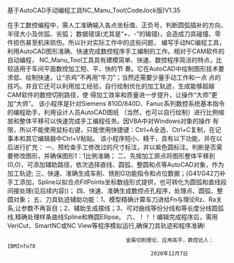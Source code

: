 基于AutoCAD手动编程工具NC_Manu_Tool(CodeJock版)V1.35

   在手工数控编程中，需人工准确输入各点坐标值、正负号，判断圆弧插补的方向、半径大小及优弧、劣弧；
数据错误(尤其是“+、-”的输错)，会造成刀具碰撞、零件损伤甚至机床损伤。所以针对实际工作中的这些问题，
编写手动NC编程工具，利用AutoCAD图形准确、快速完成数控程序手工编制的工作。相对于CAM软件的自动编程，
NC_Manu_Tool工具具有建模简单、快速、数控程序简洁的特点，比较适用于车间平面数控加工短、平、快的节
奏。它在AutoCAD中绘制图形技术要求低、绘制快速，让“杀鸡”不再用“牛刀”；当然还需要少量手动工作和一点
点的技巧。并且它还可以利用加工经验，自行绘制优化的加工轨迹，生成能够超越CAM软件的数控切削路径，使
得加工效率和质量进一步提升，让操作“大师”更加“大师”。
   该小程序是针对Siemens 810D/840D、Fanuc系列数控系统基本指令的编程助手，利用设计人员AutoCAD图纸
（当然，也可以自行绘制）进行比例缩放和整体平移可以快速完成手工编程任务。因VBA中对Windows对象的操作
有限，所以不能使用鼠标右键，只能使用快捷键：Ctrl+A全选、Ctrl+C复制，在记事本和其它编辑器中Ctrl+V粘贴。
   该小程序短小、精干，具有以下功能，并在以后进行扩充：
一、预检查手工修改过的尺寸标注，并以紫色圆标注。判断是否需要修改图形，并确保图形1：1比例准确；
二、先按加工原点将图形整体平移到(0,0)，可添加辅助路径，依次选择直线、圆弧、整圆和点等AutoCAD对象，作为加工轨迹;
三、快速、准确生成车削、铣削G功能指令和点位数据；(G41/G42刀补手工添加，Spline以拟合点FitPoints坐标数组形式提供，也可转化为圆弧和直线段间接处理(见后续内容))；
四、快速、准确生成数控点孔程序，处理点、圆弧、整圆对象；
五、刀具轨迹辅助功能：1、模型精确计算车刀进给Fn与理论Rz、Ra关系,让参数不再盲目；2、辅助生成摆线；3、可对曲线等份分线和等长度分线圆弧线,精确处理样条曲线Spline和椭圆Ellipse。
六、！！！编辑完成程序后，需用VeriCut、SmartNC或NC View等程序模拟运行,确保刀具轨迹和程序准确! 

                                          金属切削理论、应用高手，数控达人：IBMInfo78 
                                                  2020年12月7日

